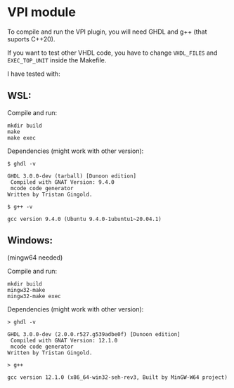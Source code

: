 # VPI module
To compile and run the VPI plugin, you will need GHDL and g++ (that suports C++20).

If you want to test other VHDL code, you have to change `VHDL_FILES` and `EXEC_TOP_UNIT` inside the Makefile.

I have tested with:

## WSL:
Compile and run:
```
mkdir build
make
make exec
```

Dependencies (might work with other version):
```
$ ghdl -v

GHDL 3.0.0-dev (tarball) [Dunoon edition]
 Compiled with GNAT Version: 9.4.0
 mcode code generator
Written by Tristan Gingold.
```

```
$ g++ -v

gcc version 9.4.0 (Ubuntu 9.4.0-1ubuntu1~20.04.1)
```

## Windows:
(mingw64 needed)

Compile and run:
```
mkdir build
mingw32-make
mingw32-make exec
```

Dependencies (might work with other version):
```
> ghdl -v 

GHDL 3.0.0-dev (2.0.0.r527.g539adbe0f) [Dunoon edition]
 Compiled with GNAT Version: 12.1.0
 mcode code generator
Written by Tristan Gingold.
```

```
> g++ 

gcc version 12.1.0 (x86_64-win32-seh-rev3, Built by MinGW-W64 project)
```